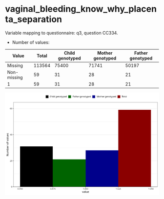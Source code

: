 # vaginal_bleeding_know_why_placenta_separation
Variable mapping to questionnaire: q3, question CC334.
- Number of values:

| Value | Total | Child genotyped | Mother genotyped | Father genotyped |
| ----- | ----- | --------------- | ---------------- | ---------------- |
| Missing | 113564 | 75400 | 71741 | 50197 |
| Non-missing | 59 | 31 | 28 | 21 |
| 1 | 59 | 31 | 28 | 21 |



![](vaginal_bleeding_know_why_placenta_separation_n.png)




